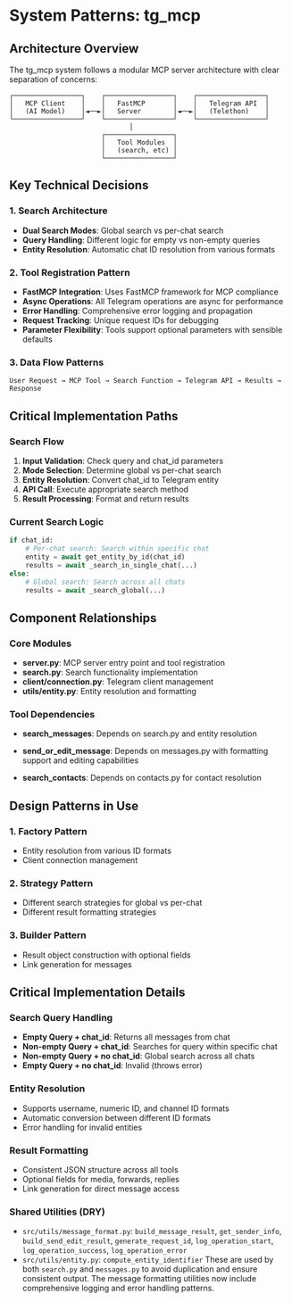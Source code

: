 # System Patterns: tg_mcp

## Architecture Overview
The tg_mcp system follows a modular MCP server architecture with clear separation of concerns:

```
┌─────────────────┐    ┌─────────────────┐    ┌─────────────────┐
│   MCP Client    │    │   FastMCP       │    │   Telegram API  │
│   (AI Model)    │◄──►│   Server        │◄──►│   (Telethon)    │
└─────────────────┘    └─────────────────┘    └─────────────────┘
                              │
                       ┌─────────────────┐
                       │   Tool Modules  │
                       │   (search, etc) │
                       └─────────────────┘
```

## Key Technical Decisions

### 1. Search Architecture
- **Dual Search Modes**: Global search vs per-chat search
- **Query Handling**: Different logic for empty vs non-empty queries
- **Entity Resolution**: Automatic chat ID resolution from various formats

### 2. Tool Registration Pattern
- **FastMCP Integration**: Uses FastMCP framework for MCP compliance
- **Async Operations**: All Telegram operations are async for performance
- **Error Handling**: Comprehensive error logging and propagation
- **Request Tracking**: Unique request IDs for debugging
- **Parameter Flexibility**: Tools support optional parameters with sensible defaults

### 3. Data Flow Patterns
```
User Request → MCP Tool → Search Function → Telegram API → Results → Response
```

## Critical Implementation Paths

### Search Flow
1. **Input Validation**: Check query and chat_id parameters
2. **Mode Selection**: Determine global vs per-chat search
3. **Entity Resolution**: Convert chat_id to Telegram entity
4. **API Call**: Execute appropriate search method
5. **Result Processing**: Format and return results

### Current Search Logic
```python
if chat_id:
    # Per-chat search: Search within specific chat
    entity = await get_entity_by_id(chat_id)
    results = await _search_in_single_chat(...)
else:
    # Global search: Search across all chats
    results = await _search_global(...)
```

## Component Relationships

### Core Modules
- **server.py**: MCP server entry point and tool registration
- **search.py**: Search functionality implementation
- **client/connection.py**: Telegram client management
- **utils/entity.py**: Entity resolution and formatting

### Tool Dependencies
- **search_messages**: Depends on search.py and entity resolution
- **send_or_edit_message**: Depends on messages.py with formatting support and editing capabilities


- **search_contacts**: Depends on contacts.py for contact resolution

## Design Patterns in Use

### 1. Factory Pattern
- Entity resolution from various ID formats
- Client connection management

### 2. Strategy Pattern
- Different search strategies for global vs per-chat
- Different result formatting strategies

### 3. Builder Pattern
- Result object construction with optional fields
- Link generation for messages

## Critical Implementation Details

### Search Query Handling
- **Empty Query + chat_id**: Returns all messages from chat
- **Non-empty Query + chat_id**: Searches for query within specific chat
- **Non-empty Query + no chat_id**: Global search across all chats
- **Empty Query + no chat_id**: Invalid (throws error)

### Entity Resolution
- Supports username, numeric ID, and channel ID formats
- Automatic conversion between different ID formats
- Error handling for invalid entities

### Result Formatting
- Consistent JSON structure across all tools
- Optional fields for media, forwards, replies
- Link generation for direct message access

### Shared Utilities (DRY)
- `src/utils/message_format.py`: `build_message_result`, `get_sender_info`, `build_send_edit_result`, `generate_request_id`, `log_operation_start`, `log_operation_success`, `log_operation_error`
- `src/utils/entity.py`: `compute_entity_identifier`
These are used by both `search.py` and `messages.py` to avoid duplication and ensure consistent output. The message formatting utilities now include comprehensive logging and error handling patterns.


